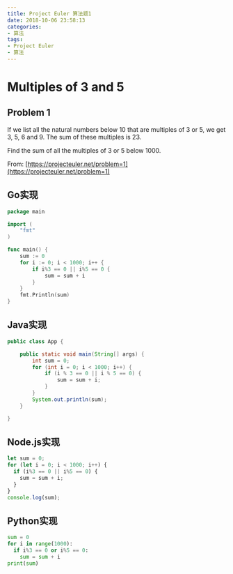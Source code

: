 ```yaml
---
title: Project Euler 算法题1
date: 2018-10-06 23:58:13
categories:
- 算法
tags:
- Project Euler
- 算法
---
```

# Multiples of 3 and 5
## Problem 1
If we list all the natural numbers below 10 that are multiples of 3 or 5, we get 3, 5, 6 and 9. The sum of these multiples is 23.

Find the sum of all the multiples of 3 or 5 below 1000.

From: [https://projecteuler.net/problem=1](https://projecteuler.net/problem=1)

## Go实现
``` Go
package main

import (
	"fmt"
)

func main() {
	sum := 0
	for i := 0; i < 1000; i++ {
		if i%3 == 0 || i%5 == 0 {
			sum = sum + i
		}
	}
	fmt.Println(sum)
}
```

## Java实现
``` Java
public class App {

    public static void main(String[] args) {
        int sum = 0;
        for (int i = 0; i < 1000; i++) {
            if (i % 3 == 0 || i % 5 == 0) {
                sum = sum + i;
            }
        }
        System.out.println(sum);
    }

}
```

## Node.js实现
``` JavaScript
let sum = 0;
for (let i = 0; i < 1000; i++) {
  if (i%3 == 0 || i%5 == 0) {
    sum = sum + i;
  }
}
console.log(sum);
```

## Python实现
``` Python
sum = 0
for i in range(1000):
  if i%3 == 0 or i%5 == 0:
    sum = sum + i
print(sum)
```
